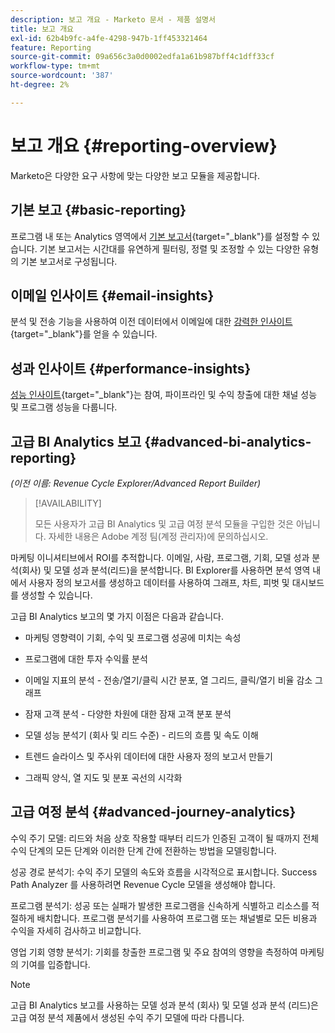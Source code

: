 ```yaml
---
description: 보고 개요 - Marketo 문서 - 제품 설명서
title: 보고 개요
exl-id: 62b4b9fc-a4fe-4298-947b-1ff453321464
feature: Reporting
source-git-commit: 09a656c3a0d0002edfa1a61b987bff4c1dff33cf
workflow-type: tm+mt
source-wordcount: '387'
ht-degree: 2%

---
```


# 보고 개요 {#reporting-overview}

Marketo은 다양한 요구 사항에 맞는 다양한 보고 모듈을 제공합니다.

## 기본 보고 {#basic-reporting}

프로그램 내 또는 Analytics 영역에서 [기본 보고서](/help/marketo/product-docs/reporting/basic-reporting/report-types/report-type-overview.md){target="_blank"}를 설정할 수 있습니다. 기본 보고서는 시간대를 유연하게 필터링, 정렬 및 조정할 수 있는 다양한 유형의 기본 보고서로 구성됩니다.

## 이메일 인사이트 {#email-insights}

분석 및 전송 기능을 사용하여 이전 데이터에서 이메일에 대한 [강력한 인사이트](/help/marketo/product-docs/reporting/email-insights/email-insights-overview.md){target="_blank"}를 얻을 수 있습니다.

## 성과 인사이트 {#performance-insights}

[성능 인사이트](/help/marketo/product-docs/reporting/performance-insights/performance-insights-overview.md){target="_blank"}는 참여, 파이프라인 및 수익 창출에 대한 채널 성능 및 프로그램 성능을 다룹니다.

## 고급 BI Analytics 보고 {#advanced-bi-analytics-reporting}

_(이전 이름: Revenue Cycle Explorer/Advanced Report Builder)_

>[!AVAILABILITY]
>
>모든 사용자가 고급 BI Analytics 및 고급 여정 분석 모듈을 구입한 것은 아닙니다. 자세한 내용은 Adobe 계정 팀(계정 관리자)에 문의하십시오.

마케팅 이니셔티브에서 ROI를 추적합니다. 이메일, 사람, 프로그램, 기회, 모델 성과 분석(회사) 및 모델 성과 분석(리드)을 분석합니다. BI Explorer를 사용하면 분석 영역 내에서 사용자 정의 보고서를 생성하고 데이터를 사용하여 그래프, 차트, 피벗 및 대시보드를 생성할 수 있습니다.

고급 BI Analytics 보고의 몇 가지 이점은 다음과 같습니다.

* 마케팅 영향력이 기회, 수익 및 프로그램 성공에 미치는 속성

* 프로그램에 대한 투자 수익률 분석

* 이메일 지표의 분석 - 전송/열기/클릭 시간 분포, 열 그리드, 클릭/열기 비율 감소 그래프

* 잠재 고객 분석 - 다양한 차원에 대한 잠재 고객 분포 분석

* 모델 성능 분석기 (회사 및 리드 수준) - 리드의 흐름 및 속도 이해

* 트렌드 슬라이스 및 주사위 데이터에 대한 사용자 정의 보고서 만들기

* 그래픽 양식, 열 지도 및 분포 곡선의 시각화

## 고급 여정 분석 {#advanced-journey-analytics}

수익 주기 모델: 리드와 처음 상호 작용할 때부터 리드가 인증된 고객이 될 때까지 전체 수익 단계의 모든 단계와 이러한 단계 간에 전환하는 방법을 모델링합니다.

성공 경로 분석기: 수익 주기 모델의 속도와 흐름을 시각적으로 표시합니다. Success Path Analyzer 를 사용하려면 Revenue Cycle 모델을 생성해야 합니다.

프로그램 분석기: 성공 또는 실패가 발생한 프로그램을 신속하게 식별하고 리소스를 적절하게 배치합니다. 프로그램 분석기를 사용하여 프로그램 또는 채널별로 모든 비용과 수익을 자세히 검사하고 비교합니다.

영업 기회 영향 분석기: 기회를 창출한 프로그램 및 주요 참여의 영향을 측정하여 마케팅의 기여를 입증합니다.

>[!NOTE]
>
>고급 BI Analytics 보고를 사용하는 모델 성과 분석 (회사) 및 모델 성과 분석 (리드)은 고급 여정 분석 제품에서 생성된 수익 주기 모델에 따라 다릅니다.
